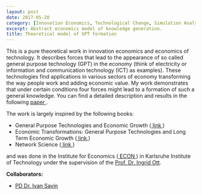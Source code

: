 ```yaml
---
layout: post
date: 2017-05-20
category: [Innovation Economics, Technological Change, Simulation Analysis]
excerpt: Abstract economics model of knowledge generation.  
title: Theoretical model of GPT formation
---
```



This is a pure theoretical work in innovation economics and economics of technology. It describes forces that lead to the appearance of so called
general purpose technology (GPT) in the economy (think of electricity or information and communication technology (ICT) as examples). These technologies find applications in various sectors of economy transforming the way people work and adding economic value.
My work demonstrates that under certain conditions four forces might lead to a formation of such a general knowledge.
You can find a detailed description and results in the following <a href="https://doi.org/10.1016/j.techfore.2017.12.011"> paper </a>.

The work is largely inspired by the following books:

 <ul>
  <li>General Purpose Technologies and Economic Growth (<a href="https://mitpress.mit.edu/books/general-purpose-technologies-and-economic-growth"> link </a>)</li>
  <li>Economic Transformations: General Purpose Technologies and Long Term Economic Growth (<a href="https://www.amazon.de/dp/B004MKLUEY/ref=cm_sw_em_r_mt_dp_U_r8kgDbB2KYWCP"> link </a>)</li>
  <li>Network Science (<a href="http://networksciencebook.com/"> link </a>)</li>
</ul>

and was done in the Institute for Economics (<a href="https://wipo.econ.kit.edu/"> ECON </a>) in Karlsruhe Institute of Technology under the supervision of the <a href="https://wipo.econ.kit.edu/87.php">Prof. Dr. Ingrid Ott</a>.

**Collaborators:**

- <a href="https://wipo.econ.kit.edu/21_874.php">PD Dr. Ivan Savin </a>
